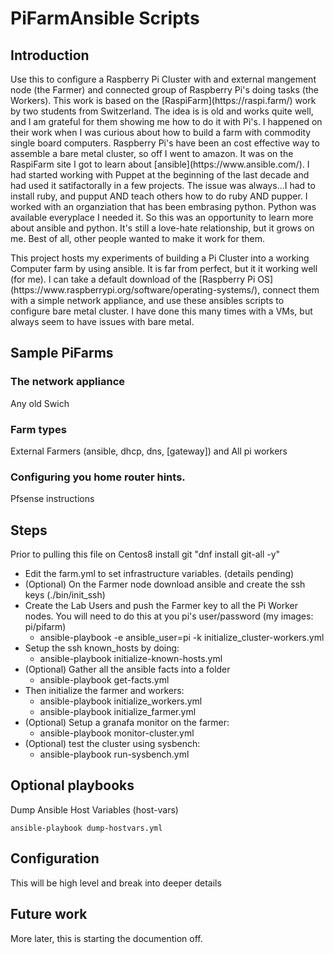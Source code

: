 <H1>PiFarmAnsible Scripts</H1>   

## Introduction

<p>Use this to configure a Raspberry Pi Cluster with and external mangement node (the Farmer) and connected group of Raspberry Pi's doing tasks (the Workers).
This work is based on the [RaspiFarm](https://raspi.farm/) work by two students from Switzerland.   The idea is is old and works quite
well, and I am grateful for them showing me how to do it with Pi's.   I happened on their work when I was curious about how to build a farm with commodity single board computers. Raspberry Pi's have been an cost effective way to assemble a bare metal cluster, so off I went to amazon. It was on the RaspiFarm site I got to learn about [ansible](https://www.ansible.com/).  I had started working with Puppet at the beginning of the last decade and had used it satifactorally in a few projects.  The issue was always...I had to install ruby, and pupput AND teach others how to do ruby AND pupper.   I worked with an organziation that has been embrasing python. Python was available everyplace I needed it. So this was an opportunity to learn more about ansible and python.  It's still a love-hate relationship, but it grows on me.  Best of all, other people wanted to make it work for them.</p>

<p>This project hosts my experiments of building a Pi Cluster into a working Computer farm by using ansible.  It is far from perfect, but it it working well (for me).  I can take a default download of the [Raspberry Pi OS](https://www.raspberrypi.org/software/operating-systems/), connect them with a simple network appliance, and use these ansibles scripts to configure bare metal cluster.  I have done this many times with a VMs, but always seem to have issues with bare metal.</p>

## Sample PiFarms

###  The network appliance

Any old Swich

###  Farm types

External Farmers (ansible, dhcp, dns, [gateway]) and  All pi workers


### Configuring you home router hints.

Pfsense instructions

## Steps

Prior to pulling this file on Centos8 install git  "dnf install git-all -y"

- Edit the farm.yml to set infrastructure variables. (details pending)
- (Optional) On the Farmer node download ansible and create the ssh keys  (./bin/init_ssh)
- Create the Lab Users and push the Farmer key to all the Pi Worker nodes. You will need to do this at you pi's user/password  (my images: pi/pifarm)
  - ansible-playbook -e ansible_user=pi -k initialize_cluster-workers.yml
- Setup the ssh known_hosts by doing:
  - ansible-playbook initialize-known-hosts.yml
- (Optional) Gather all the ansible facts into a folder
  - ansible-playbook get-facts.yml
- Then initialize the farmer and workers:
  - ansible-playbook initialize_workers.yml
  - ansible-playbook initialize_farmer.yml
- (Optional) Setup a granafa monitor on the farmer:
  - ansible-playbook monitor-cluster.yml
- (Optional) test the cluster using sysbench:
  - ansible-playbook  run-sysbench.yml

## Optional playbooks

Dump Ansible Host Variables (host-vars)

```
ansible-playbook dump-hostvars.yml
```

## Configuration

This will be high level and break into deeper details

## Future work


More later, this is starting the documention off.
